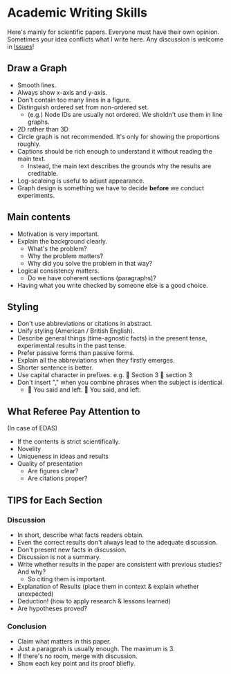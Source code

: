 # Academic Writing Skills

Here's mainly for scientific papers.
Everyone must have their own opinion.
Sometimes your idea conflicts what I write here.
Any discussion is welcome in [Issues](https://github.com/tarohi24/notebooks/issues)!


## Draw a Graph
- Smooth lines.
- Always show x-axis and y-axis.
- Don't contain too many lines in a figure.
- Distinguish ordered set from non-ordered set.
  - (e.g.) Node IDs are usually not ordered. We sholdn't use them in line graphs.
- 2D rather than 3D
- Circle graph is not recommended. It's only for showing the proportions roughly.
- Captions should be rich enough to understand it without reading the main text.
  - Instead, the main text describes the grounds why the results are creditable.
- Log-scaleing is useful to adjust appearance.
- Graph design is something we have to decide **before** we conduct experiments.


## Main contents
- Motivation is very important.
- Explain the background clearly.
  - What's the problem?
  - Why the problem matters?
  - Why did you solve the problem in that way?
- Logical consistency matters.
  - Do we have coherent sections (paragraphs)?
- Having what you write checked by someone else is a good choice.

## Styling
- Don't use abbreviations or citations in abstract.
- Unify styling (American / British English).
- Describe general things (time-agnostic facts) in the present tense, experimental results in the past tense.
- Prefer passive forms than passive forms.
- Explain all the abbreviations when they firstly emerges.
- Shorter sentence is better.
- Use capital character in prefixes. e.g. 🙆 Section 3 🙅 section 3
- Don't insert "," when you combine phrases when the subject is identical.
  - 🙆 You said and left. 🙅 You said, and left. 


## What Referee Pay Attention to
(In case of EDAS)
- If the contents is strict scientifically.
- Novelity
- Uniqueness in ideas and results
- Quality of presentation
  - Are figures clear?
  - Are citations proper?


## TIPS for Each Section

### Discussion
- In short, describe what facts readers obtain.
- Even the correct results don't always lead to the adequate discussion.
- Don't present new facts in discussion.
- Discussion is not a summary.
- Write whether results in the paper are consistent with previous studies? And why?
  - So citing them is important.
- Explanation of Results (place them in context & explain whether unexpected)
- Deduction! (how to apply research & lessons learned)
- Are hypotheses proved?

### Conclusion
- Claim what matters in this paper.
- Just a paragprah is usually enough. The maximum is 3.
- If there's no room, merge with discussion.
- Show each key point and its proof bliefly.
